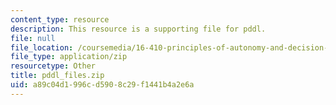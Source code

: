 ```yaml
---
content_type: resource
description: This resource is a supporting file for pddl.
file: null
file_location: /coursemedia/16-410-principles-of-autonomy-and-decision-making-fall-2010/a89c04d1996cd5908c29f1441b4a2e6a_pddl_files.zip
file_type: application/zip
resourcetype: Other
title: pddl_files.zip
uid: a89c04d1-996c-d590-8c29-f1441b4a2e6a
---
```

